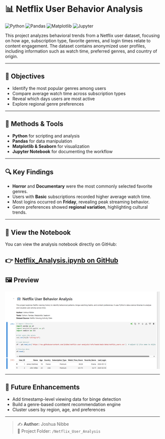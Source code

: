 # 📊 Netflix User Behavior Analysis

![Python](https://img.shields.io/badge/Python-3.10-blue?logo=python)
![Pandas](https://img.shields.io/badge/Pandas-Data%20Analysis-yellow?logo=pandas)
![Matplotlib](https://img.shields.io/badge/Matplotlib-Visualizations-orange?logo=matplotlib)
![Jupyter](https://img.shields.io/badge/Jupyter-Notebook-informational?logo=jupyter)

This project analyzes behavioral trends from a Netflix user dataset, focusing on how age, subscription type, favorite genres, and login times relate to content engagement. The dataset contains anonymized user profiles, including information such as watch time, preferred genres, and country of origin.

---

## 🎯 Objectives

- Identify the most popular genres among users
- Compare average watch time across subscription types
- Reveal which days users are most active
- Explore regional genre preferences

---

## 🧪 Methods & Tools

- **Python** for scripting and analysis  
- **Pandas** for data manipulation  
- **Matplotlib & Seaborn** for visualization  
- **Jupyter Notebook** for documenting the workflow

---

## 🔍 Key Findings

- **Horror** and **Documentary** were the most commonly selected favorite genres.
- Users with **Basic** subscriptions recorded higher average watch time.
- Most logins occurred on **Friday**, revealing peak streaming behavior.
- Genre preferences showed **regional variation**, highlighting cultural trends.

---

## 📓 View the Notebook

You can view the analysis notebook directly on GitHub:

👉 [Netflix_Analysis.ipynb on GitHub](https://github.com/jn1bbe/netflix-user-analysis/blob/main/notebooks/Netflix_Analysis.ipynb)
---

## 🖼️ Preview

![Notebook Preview](notebook_preview.png)

---

## 🔮 Future Enhancements

- Add timestamp-level viewing data for binge detection
- Build a genre-based content recommendation engine
- Cluster users by region, age, and preferences

---

> ✍️ **Author:** Joshua Nibbe  
> 📁 Project Folder: `/Netflix_User_Analysis`
